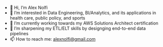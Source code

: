 - 👋 Hi, I’m Alex Nolfi
- 👀 I’m interested in Data Engineering, BI/Analytics, and its applications in health care, public policy, and sports
- 🌱 I’m currently working towards my AWS Solutions Architect certification
- 💞️ I’m sharpening my ETL/ELT skills by designging end-to-end data pipelines
- 📫 How to reach me: alexnolfi@gmail.com

<!---
alexnolfi94/alexnolfi94 is a ✨ special ✨ repository because its `README.md` (this file) appears on your GitHub profile.
You can click the Preview link to take a look at your changes.
--->
